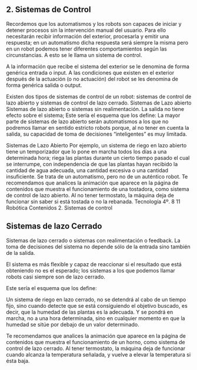 ## 2. Sistemas de Control

Recordemos que los automatismos y los robots son capaces de iniciar y detener procesos sin la intervención manual del usuario. Para ello necesitarán recibir información del exterior,
procesarla y emitir una respuesta; en un automatismo dicha respuesta será siempre la misma
pero en un robot podemos tener diferentes comportamientos según las circunstancias. A esto
se le llama un sistema de control.

A la información que recibe el sistema del exterior se le denomina de forma genérica entrada o input. A las condiciones que existen en el exterior después de la actuación (o no actuación) del robot se les denomina de forma genérica salida o output.

Existen dos tipos de sistemas de control de un robot: sistemas de control de lazo abierto y
sistemas de control de lazo cerrado.
Sistemas de Lazo abierto
Sistemas de lazo abierto o sistemas sin realimentación.
La salida no tiene efecto sobre el sistema;
Este sería el esquema que los define:
La mayor parte de sistemas de lazo abierto serán automatismos a los que no podremos llamar
en sentido estricto robots porque, al no tener en cuenta la salida, su capacidad de toma de
decisiones “inteligentes” es muy limitada.

Sistemas de Lazo Abierto
Por ejemplo, un sistema de riego en lazo abierto tiene un temporizador que lo pone en
marcha todos los días a una determinada hora; riega las plantas durante un cierto tiempo
pasado el cual se interrumpe, con independencia de que las plantas hayan recibido la cantidad
de agua adecuada, una cantidad excesiva o una cantidad insuficiente. Se trata de un
automatismo, pero no de un auténtico robot.
Te recomendamos que analices la animación que aparece en la página de contenidos que
muestra el funcionamiento de una tostadora, como sistema de control de lazo abierto.
Al no tener termostato, la máquina deja de funcionar sin saber si está tostada o no la
rebanada.
Tecnología 4º. 8
11
Robótica
Contenidos
2. Sistemas de control

## Sistemas de lazo Cerrado

Sistemas de lazo cerrado o sistemas con realimentación o
feedback. La toma de decisiones del sistema no depende sólo de
la entrada sino también de la salida.

El sistema es más flexible y capaz de reaccionar si el resultado que está obteniendo no es el esperado; los sistemas a los que podemos llamar robots casi siempre son de lazo cerrado.

Este sería el esquema que los define:

Un sistema de riego en lazo cerrado, no se detendrá al cabo de un tiempo fijo, sino cuando
detecte que se está consiguiendo el objetivo buscado, es decir, que la humedad de las plantas es la adecuada. Y se pondrá en marcha, no a una hora determinada, sino en cualquier
momento en que la humedad se sitúe por debajo de un valor determinado.

Te recomendamos que analices la animación que aparece en la página de contenidos que
muestra el funcionamiento de un horno, como sistema de control de lazo cerrado. Al
tener termostato, la máquina deja de funcionar cuando alcanza la temperatura señalada, y
vuelve a elevar la temperatura si ésta baja.